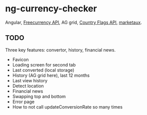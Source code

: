 # ng-currency-checker

Angular, [Freecurrency API](https://freecurrencyapi.com/), AG grid,
[Country Flags API](https://flagsapi.com/),
[marketaux](https://www.marketaux.com/).

## TODO

Three key features: convertor, history, financial news.

- Favicon
- Loading screen for second tab
- Last converted (local storage)
- History (AG grid here), last 12 months
- Last view history
- Detect location
- Financial news
- Swapping top and bottom
- Error page
- How to not call updateConversionRate so many times
